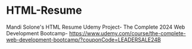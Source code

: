 # HTML-Resume
Mandi Solone's HTML Resume
Udemy Project- The Complete 2024 Web Development Bootcamp- https://www.udemy.com/course/the-complete-web-development-bootcamp/?couponCode=LEADERSALE24B
